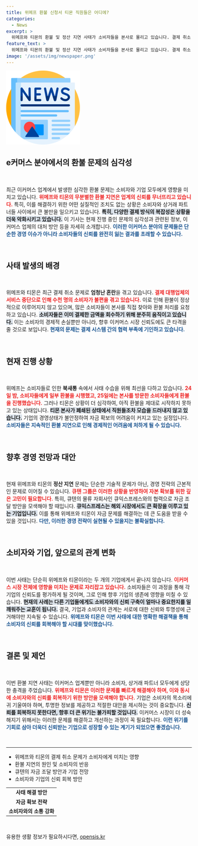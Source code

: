```yaml
---
title: 위메프 환불 신청서 티몬 직원들은 어디에?
categories:
  - News
excerpt: >
  위메프와 티몬의 환불 및 정산 지연 사태가 소비자들을 본사로 몰리고 있습니다. 결제 취소 문제와 대규모 적자 속에서, 큐텐의 자금 조달 가능성이 주목받고 있지만 대주주 구영배 대표의 행방은 묘연합니다.
feature_text: >
  위메프와 티몬의 환불 및 정산 지연 사태가 소비자들을 본사로 몰리고 있습니다. 결제 취소 문제와 대규모 적자 속에서, 큐텐의 자금 조달 가능성이 주목받고 있지만 대주주 구영배 대표의 행방은 묘연합니다.
image: '/assets/img/newspaper.png'
---
```


<p><img src="/assets/img/newspaper.png" alt="kimp 속보" /></p>

<h2 data-ke-size="size26">e커머스 분야에서의 환불 문제의 심각성</h2>

<p data-ke-size="size16">&nbsp;</p>

<p>최근 이커머스 업계에서 발생한 심각한 환불 문제는 소비자와 기업 모두에게 영향을 미치고 있습니다. <b><span style="color: #ee2323;">위메프와 티몬의 무분별한 환불 지연은 업계의 신뢰를 무너뜨리고 있습니다.</span></b> 특히, 이를 해결하기 위한 어떤 실질적인 조치도 없는 상황은 소비자와 상거래 파트너들 사이에서 큰 불만을 일으키고 있습니다. <b><span style="background-color: #21538527;">특히, 다양한 결제 방식의 복잡성은 상황을 더욱 악화시키고 있습니다.</span></b> 이 기사는 현재 진행 중인 문제의 심각성과 관련된 정보, 이커머스 업체의 대처 방안 등을 자세히 소개합니다. <b><span style="color: #1a5490;">이러한 이커머스 분야의 문제들은 단순한 경영 이슈가 아니라 소비자들의 신뢰를 완전히 잃는 결과를 초래할 수 있습니다.</span></b></p>

<p data-ke-size="size16">&nbsp;</p>

<h2 data-ke-size="size26">사태 발생의 배경</h2>

<p data-ke-size="size16">&nbsp;</p>

<p>위메프와 티몬은 최근 결제 취소 문제로 <strong>엄청난 혼란</strong>을 겪고 있습니다. <b><span style="color: #ee2323;">결제 대행업체의 서비스 중단으로 인해 수천 명의 소비자가 불편을 겪고 있습니다.</span></b> 이로 인해 환불이 정상적으로 이루어지지 않고 있으며, 많은 소비자들이 본사를 직접 찾아와 환불 처리를 요청하고 있습니다. <b><span style="background-color: #21538527;">소비자들은 이미 결제한 금액을 회수하기 위해 분주히 움직이고 있습니다.</span></b> 이는 소비자의 경제적 손실뿐만 아니라, 향후 이커머스 시장 신뢰도에도 큰 타격을 줄 것으로 보입니다. <b><span style="color: #1a5490;">현재의 문제는 결제 시스템 간의 협력 부족에 기인하고 있습니다.</span></b></p>

<p data-ke-size="size16">&nbsp;</p>

<h2 data-ke-size="size26">현재 진행 상황</h2>

<p data-ke-size="size16">&nbsp;</p>

<p>위메프는 소비자들로 인한 <strong>북새통</strong> 속에서 사태 수습을 위해 최선을 다하고 있습니다. <b><span style="color: #ee2323;">24일 밤, 소비자들에게 일부 환불을 시행했고, 25일에는 본사를 방문한 소비자들에게 환불을 진행했습니다.</span></b> 그러나 티몬은 상황이 더 심각하여, 아직 환불을 제대로 시작하지 못하고 있는 상태입니다. <b><span style="background-color: #21538527;">티몬 본사가 폐쇄된 상태에서 직원들조차 모습을 드러내지 않고 있습니다.</span></b> 기업의 경영상태가 불안정하여 자금 확보의 어려움이 커지고 있는 실정입니다. <b><span style="color: #1a5490;">소비자들은 지속적인 환불 지연으로 인해 경제적인 어려움에 처하게 될 수 있습니다.</span></b></p>

<p data-ke-size="size16">&nbsp;</p>

<h2 data-ke-size="size26">향후 경영 전망과 대안</h2>

<p data-ke-size="size16">&nbsp;</p>

<p>현재 위메프와 티몬의 <strong>정산 지연</strong> 문제는 단순한 기술적 문제가 아닌, 경영 전략의 근본적인 문제로 이어질 수 있습니다. <b><span style="color: #ee2323;">큐텐 그룹은 이러한 상황을 반영하여 자본 확보를 위한 깊은 고민이 필요합니다.</span></b> 특히, 큐텐의 물류 자회사인 큐익스프레스와의 협력으로 자금 조달 방안을 모색해야 할 때입니다. <b><span style="background-color: #21538527;">큐익스프레스는 해외 시장에서도 큰 확장을 이루고 있는 기업입니다.</span></b> 이를 통해 위메프와 티몬이 자금 문제를 해결하는 데 큰 도움을 받을 수 있을 것입니다. <b><span style="color: #1a5490;">다만, 이러한 경영 전략이 실현될 수 있을지는 불확실합니다.</span></b></p>

<p data-ke-size="size16">&nbsp;</p>

<h2 data-ke-size="size26">소비자와 기업, 앞으로의 관계 변화</h2>

<p data-ke-size="size16">&nbsp;</p>

<p>이번 사태는 단순히 위메프와 티몬이라는 두 개의 기업에게서 끝나지 않습니다. <b><span style="color: #ee2323;">이커머스 시장 전체에 영향을 미치는 문제로 자리잡고 있습니다.</span></b> 소비자들은 이 과정을 통해 각 기업의 신뢰도를 평가하게 될 것이며, 그로 인해 향후 기업의 생존에 영향을 미칠 수 있습니다. <b><span style="background-color: #21538527;">현재의 사례는 다른 기업들에게도 소비자와의 신뢰 구축이 얼마나 중요한지를 일깨워주는 교훈이 됩니다.</span></b> 결국, 기업과 소비자의 관계는 서로에 대한 신뢰와 투명성에 근거해야만 지속될 수 있습니다. <b><span style="color: #1a5490;">위메프와 티몬은 이번 사태에 대한 명확한 해결책을 통해 소비자의 신뢰를 회복해야 할 시대를 맞이했습니다.</span></b></p>

<p data-ke-size="size16">&nbsp;</p>

<h2 data-ke-size="size26">결론 및 제언</h2>

<p data-ke-size="size16">&nbsp;</p>

<p>이번 환불 지연 사태는 이커머스 업계뿐만 아니라 소비자, 상거래 파트너 모두에게 상당한 충격을 주었습니다. <b><span style="color: #ee2323;">위메프와 티몬은 이러한 문제를 빠르게 해결해야 하며, 이와 동시에 소비자와의 신뢰를 회복하기 위한 방안을 모색해야 합니다.</span></b> 기업은 소비자의 목소리에 귀 기울여야 하며, 투명한 정보를 제공하고 적절한 대안을 제시하는 것이 중요합니다. <b><span style="background-color: #21538527;">신뢰를 회복하지 못한다면, 향후 더 큰 위기는 불가피할 것입니다.</span></b> 이커머스 시장이 더 성숙해지기 위해서는 이러한 문제를 해결하고 개선하는 과정이 꼭 필요합니다. <b><span style="color: #1a5490;">이런 위기를 기회로 삼아 더욱더 신뢰받는 기업으로 성장할 수 있는 계기가 되었으면 좋겠습니다.</span></b> </p>

<p data-ke-size="size16">&nbsp;</p>

<hr>

<ul>
    <li>위메프와 티몬의 결제 취소 문제가 소비자에게 미치는 영향</li>
    <li>환불 지연의 원인 및 소비자의 반응</li>
    <li>큐텐의 자금 조달 방안과 기업 전망</li>
    <li>소비자와 기업의 신뢰 회복 방안</li>
</ul>

<table>
    <tr>
        <td style="text-align: center; height: 17px;"><b>사태 해결 방안</b></td>
    </tr>
    <tr>
        <td style="text-align: center; height: 17px;"><b>자금 확보 전략</b></td>
    </tr>
    <tr>
        <td style="text-align: center; height: 17px;"><b>소비자와의 소통 강화</b></td>
    </tr>
</table>

<p data-ke-size="size16">&nbsp;</p>
유용한 생활 정보가 필요하시다면, <a href="https://opensis.kr" rel="dofollow">opensis.kr</a>


